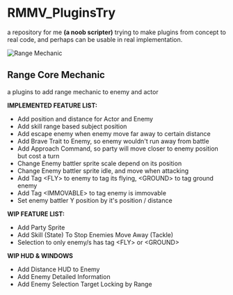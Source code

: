 # RMMV_PluginsTry
a repository for me **(a noob scripter)** trying to make plugins from concept to real code, and perhaps can be usable in real implementation.

![Range Mechanic](https://user-images.githubusercontent.com/87144416/125829797-7736b21c-9fc6-4fb2-9200-48d79a8d239f.jpg "Battle Range Core Mechanic RMMV")

## Range Core Mechanic
a plugins to add range mechanic to enemy and actor

**IMPLEMENTED FEATURE LIST:**
- Add position and distance for Actor and Enemy
- Add skill range based subject position
- Add escape enemy when enemy move far away to certain distance
- Add Brave Trait to Enemy, so enemy wouldn't run away from battle
- Add Approach Command, so party will move closer to enemy position but cost a turn
- Change Enemy battler sprite scale depend on its position
- Change Enemy battler sprite idle, and move when attacking
- Add Tag &lt;FLY&gt; to enemy to tag its flying, &lt;GROUND&gt; to tag ground enemy
- Add Tag &lt;IMMOVABLE&gt; to tag enemy is immovable
- Set enemy battler Y position by it's position / distance

**WIP FEATURE LIST:**
- Add Party Sprite
- Add Skill (State) To Stop Enemies Move Away (Tackle)
- Selection to only enemy/s has tag &lt;FLY&gt; or &lt;GROUND&gt;

**WIP HUD & WINDOWS**
- Add Distance HUD to Enemy
- Add Enemy Detailed Information
- Add Enemy Selection Target Locking by Range


